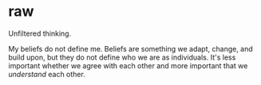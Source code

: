 # raw
Unfiltered thinking.

My beliefs do not define me. Beliefs are something we adapt, change, and build upon, but they do not define who we are as individuals. It's less important whether we agree with each other and more important that we _understand_ each other.
